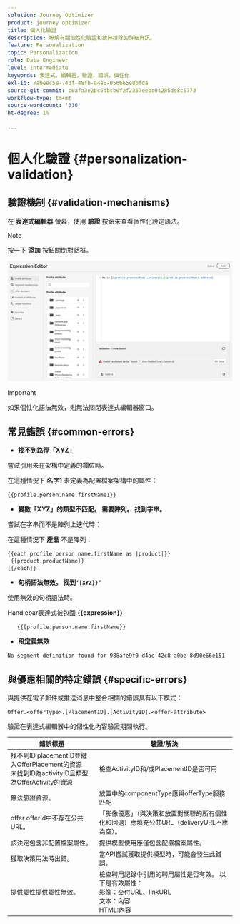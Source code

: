```yaml
---
solution: Journey Optimizer
product: journey optimizer
title: 個人化驗證
description: 瞭解有關個性化驗證和故障排除的詳細資訊。
feature: Personalization
topic: Personalization
role: Data Engineer
level: Intermediate
keywords: 表達式，編輯器，驗證，錯誤，個性化
exl-id: 7abeec5e-743f-48fb-a4a6-056665e8bfda
source-git-commit: c0afa3e2bc6dbcb0f2f2357eebc04285de8c5773
workflow-type: tm+mt
source-wordcount: '316'
ht-degree: 1%

---
```


# 個人化驗證 {#personalization-validation}

## 驗證機制 {#validation-mechanisms}

在 **表達式編輯器** 螢幕，使用 **驗證** 按鈕來查看個性化設定語法。

>[!NOTE]
> 按一下 **添加** 按鈕關閉對話框。

![](assets/perso_validation1.png)

>[!IMPORTANT]
> 如果個性化語法無效，則無法關閉表達式編輯器窗口。

## 常見錯誤 {#common-errors}

* **找不到路徑「XYZ」**

嘗試引用未在架構中定義的欄位時。

在這種情況下 **名字1** 未定義為配置檔案架構中的屬性：

```
{{profile.person.name.firstName1}}
```

* **變數「XYZ」的類型不匹配。 需要陣列。 找到字串。**

嘗試在字串而不是陣列上迭代時：

在這種情況下 **產品** 不是陣列：

```
{{each profile.person.name.firstName as |product|}}
 {{product.productName}}
{{/each}}
```

* **句柄語法無效。 找到`‘[XYZ}}’`**

使用無效的句柄語法時。

Handlebar表達式被包圍 **{{expression}}**

```
   {{[profile.person.name.firstName}}
```

* **段定義無效**

```
No segment definition found for 988afe9f0-d4ae-42c8-a0be-8d90e66e151
```

## 與優惠相關的特定錯誤 {#specific-errors}

與提供在電子郵件或推送消息中整合相關的錯誤具有以下模式：

```
Offer.<offerType>.[PlacementID].[ActivityID].<offer-attribute>
```

驗證在表達式編輯器中的個性化內容驗證期間執行。

<table> 
 <thead> 
  <tr> 
   <th> 錯誤標題<br /> </th> 
   <th> 驗證/解決 <br /> </th> 
  </tr> 
 </thead> 
 <tbody> 
  <tr> 
   <td>找不到ID placementID並鍵入OfferPlacement的資源 <br/>
未找到ID為activityID且類型為OfferActivity的資源<br/></td> 
   <td>檢查ActivityID和/或PlacementID是否可用</td> 
  </tr> 
   <tr> 
   <td>無法驗證資源。</td> 
   <td>放置中的componentType應與offerType服務匹配</td> 
  </tr> 
   <tr> 
   <td>offer offerId中不存在公共URL。</td> 
   <td>「影像優惠」（與決策和放置對關聯的所有個性化和回退）應填充公共URL（deliveryURL不應為空）。</td> 
  </tr> 
  <tr> 
   <td>該決定包含非配置檔案屬性。</td> 
   <td>提供模型使用應僅包含配置檔案屬性。</td> 
  </tr> 
  <tr> 
   <td>獲取決策用法時出錯。</td> 
   <td>當API嘗試獲取提供模型時，可能會發生此錯誤。</td> 
  </tr>
  <tr> 
   <td>提供屬性提供屬性無效。</td> 
   <td>檢查聘用記錄中引用的聘用屬性是否有效。 以下是有效屬性： <br/>
影像：交付URL、linkURL<br/>
文本：內容<br/>
HTML:內容<br/></td> 
  </tr> 
 </tbody> 
</table>
